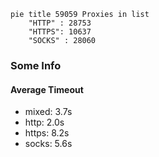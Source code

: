
```mermaid
pie title 59059 Proxies in list
    "HTTP" : 28753
    "HTTPS": 10637
    "SOCKS" : 28060
```

### Some Info
#### Average Timeout

- mixed: 3.7s
- http: 2.0s
- https: 8.2s
- socks: 5.6s